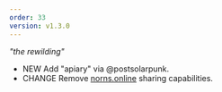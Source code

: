 ```yaml
---
order: 33
version: v1.3.0
---
```

_"the rewilding"_
- <span class="badge badge-pill badge-success">NEW</span> Add "apiary" via @postsolarpunk.
- <span class="badge badge-pill badge-danger">CHANGE</span> Remove [norns.online](https://norns.online) sharing capabilities.
